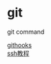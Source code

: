 # git
git command

[githooks](https://githooks.com/)  
[ssh教程](https://wangdoc.com/ssh/basic.html)  

